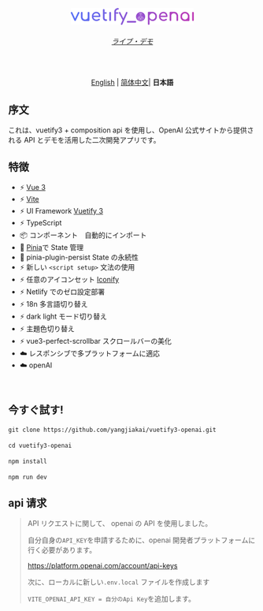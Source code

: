<p align='center' style="margin-top:80px">
  <img src='/src/assets/logo.svg' alt='Vitesse - Opinionated Vite Starter Template' width='250'/>
</p>

<h6 align='center'>
<a href="https://marvelous-sunflower-cb8d70.netlify.app/">ライブ・デモ</a>
</h6>

<br>

<p align='center'>
<a href="https://github.com/yangjiakai/vuetify3-openai/blob/main/README.md">English</a> | <a href="https://github.com/yangjiakai/vuetify3-openai/blob/main/README.zh-CN.md">简体中文</a>| <b >日本語</b>
</p>

## 序文

これは、vuetify3 + composition api を使用し、OpenAI 公式サイトから提供される API とデモを活用した二次開発アプリです。

## 特徴

- ⚡️ [Vue 3](https://github.com/vuejs/core)
- ⚡️ [Vite](https://github.com/vitejs/vite)
- ⚡️ UI Framework [Vuetify 3](https://next.vuetifyjs.com/en/)
- ⚡️ TypeScript
- 📦 コンポーネント　自動的にインポート
- 🍍 [Pinia](https://pinia.vuejs.org/)で State 管理
- 🍍 pinia-plugin-persist State の永続性
- ⚡️ 新しい `<script setup>` 文法の使用
- ⚡️ 任意のアイコンセット [Iconify](https://icon-sets.iconify.design/)
- ⚡️ Netlify でのゼロ設定部署
- ⚡️ 18n 多言語切り替え
- ⚡️ dark light モード切り替え
- ⚡️ 主題色切り替え
- ⚡️ vue3-perfect-scrollbar スクロールバーの美化
- ☁️ レスポンシブで多プラットフォームに適応
- ☁️ openAI

<br>

## 今すぐ試す!

```
git clone https://github.com/yangjiakai/vuetify3-openai.git

cd vuetify3-openai

npm install

npm run dev
```

## api 请求

> API リクエストに関して、 openai の API を使用しました。
>
> 自分自身の`API_KEY`を申請するために、openai 開発者プラットフォームに行く必要があります。
>
> https://platform.openai.com/account/api-keys
>
> 次に、ローカルに新しい`.env.local` ファイルを作成します
>
> `VITE_OPENAI_API_KEY = 自分のApi Key`を追加します。
